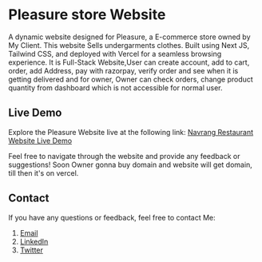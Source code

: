 # Pleasure store Website

A dynamic website designed for Pleasure, a E-commerce store owned by My Client. This website Sells undergarments clothes. Built using Next JS, Tailwind CSS, and deployed with Vercel for a seamless browsing experience. It is Full-Stack Website,User can create account, add to cart, order, add Address, pay with razorpay, verify order and see when it is getting delivered and for owner, Owner can check orders, change product quantity from dashboard which is not accessible for normal user.

## Live Demo

Explore the Pleasure Website live at the following link: [Navrang Restaurant Website Live Demo](https://pleasurefive.vercel.app/)

Feel free to navigate through the website and provide any feedback or suggestions!
Soon Owner gonna buy domain and website will get domain, till then it's on vercel.



## Contact

If you have any questions or feedback, feel free to contact Me:

1. [Email](mailto:sp.webdev2024@gmail.com?...)
2. [LinkedIn](https://www.linkedin.com/in/sarhan-patel-20241c)
3. [Twitter](https://twitter.com/PatelPursuit)